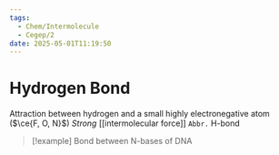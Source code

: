 ```yaml
---
tags:
  - Chem/Intermolecule
  - Cegep/2
date: 2025-05-01T11:19:50
---
```


# Hydrogen Bond

Attraction between hydrogen and a small highly electronegative atom ($\ce{F, O, N}$)
*Strong* [[intermolecular force]]
`Abbr.` H-bond

> [!example] Bond between N-bases of DNA
